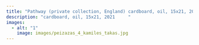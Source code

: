 ```yaml
---
title: "Pathway (private collection, England) cardboard, oil, 15x21, 2021       "
description: "cardboard, oil, 15x21, 2021     "
images:
  - alt: "1"
    image: images/peizazas_4_kamiles_takas.jpg
---
```


